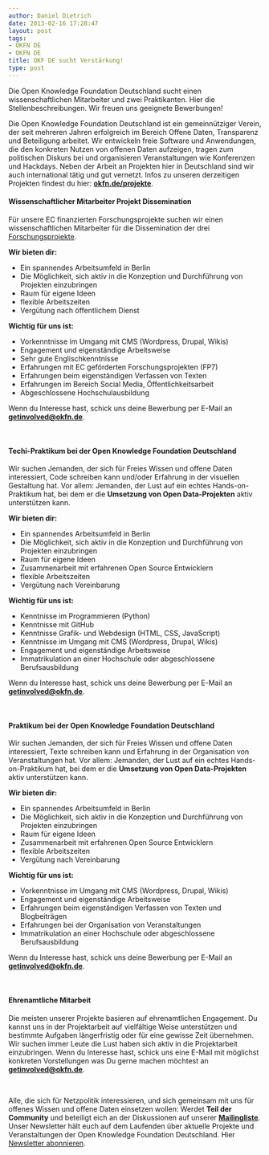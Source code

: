 ```yaml
---
author: Daniel Dietrich
date: 2013-02-16 17:28:47
layout: post
tags:
- OKFN DE
- OKFN DE
title: OKF DE sucht Verstärkung!
type: post
---
```


Die Open Knowledge Foundation Deutschland sucht einen wissenschaftlichen Mitarbeiter und zwei Praktikanten. Hier die Stellenbeschreibungen. Wir freuen uns geeignete Bewerbungen!

Die Open Knowledge Foundation Deutschland ist ein gemeinnütziger Verein, der seit mehreren Jahren erfolgreich im Bereich Offene Daten, Transparenz und Beteiligung arbeitet. Wir entwickeln freie Software und Anwendungen, die den konkreten Nutzen von offenen Daten aufzeigen, tragen zum politischen Diskurs bei und organisieren Veranstaltungen wie Konferenzen und Hackdays. Neben der Arbeit an Projekten hier in Deutschland sind wir auch international tätig und gut vernetzt. Infos zu unseren derzeitigen Projekten findest du hier: **[okfn.de/projekte](/projekte/)**.

#### Wissenschaftlicher Mitarbeiter Projekt Dissemination

Für unsere EC finanzierten Forschungsprojekte suchen wir einen wissenschaftlichen Mitarbeiter für die Dissemination der drei [Forschungsprojekte](/projekte/). 

**Wir bieten dir:**

* Ein spannendes Arbeitsumfeld in Berlin  
* Die Möglichkeit, sich aktiv in die Konzeption und Durchführung von Projekten einzubringen  
* Raum für eigene Ideen  
* flexible Arbeitszeiten  
* Vergütung nach öffentlichem Dienst

**Wichtig für uns ist:**

* Vorkenntnisse im Umgang mit CMS (Wordpress, Drupal, Wikis)  
* Engagement und eigenständige Arbeitsweise  
* Sehr gute Englischkenntnisse  
* Erfahrungen mit EC geförderten Forschungsprojekten (FP7)  
* Erfahrungen beim eigenständigen Verfassen von Texten  
* Erfahrungen im Bereich Social Media, Öffentlichkeitsarbeit  
* Abgeschlossene Hochschulausbildung

Wenn du Interesse hast, schick uns deine Bewerbung per E-Mail an **[getinvolved@okfn.de](mailto:getinvolved@okfn.de)**.

 

#### Techi-Praktikum bei der Open Knowledge Foundation Deutschland

Wir suchen Jemanden, der sich für Freies Wissen und offene Daten interessiert, Code schreiben kann und/oder Erfahrung in der visuellen Gestaltung hat. Vor allem: Jemanden, der Lust auf ein echtes Hands-on-Praktikum hat, bei dem er die **Umsetzung von Open Data-Projekten** aktiv unterstützen kann. 

**Wir bieten dir:**

* Ein spannendes Arbeitsumfeld in Berlin  
* Die Möglichkeit, sich aktiv in die Konzeption und Durchführung von Projekten einzubringen  
* Raum für eigene Ideen  
* Zusammenarbeit mit erfahrenen Open Source Entwicklern  
* flexible Arbeitszeiten  
* Vergütung nach Vereinbarung

**Wichtig für uns ist:**

* Kenntnisse im Programmieren (Python)  
* Kenntnisse mit GitHub  
* Kenntnisse Grafik- und Webdesign (HTML, CSS, JavaScript)  
* Kenntnisse im Umgang mit CMS (Wordpress, Drupal, Wikis)  
* Engagement und eigenständige Arbeitsweise  
* Immatrikulation an einer Hochschule oder abgeschlossene Berufsausbildung

Wenn du Interesse hast, schick uns deine Bewerbung per E-Mail an **[getinvolved@okfn.de](mailto:getinvolved@okfn.de)**.

 

#### Praktikum bei der Open Knowledge Foundation Deutschland

Wir suchen Jemanden, der sich für Freies Wissen und offene Daten interessiert, Texte schreiben kann und Erfahrung in der Organisation von Veranstaltungen hat. Vor allem: Jemanden, der Lust auf ein echtes Hands-on-Praktikum hat, bei dem er die **Umsetzung von Open Data-Projekten** aktiv unterstützen kann. 

**Wir bieten dir:**

* Ein spannendes Arbeitsumfeld in Berlin  
* Die Möglichkeit, sich aktiv in die Konzeption und Durchführung von Projekten einzubringen  
* Raum für eigene Ideen  
* Zusammenarbeit mit erfahrenen Open Source Entwicklern  
* flexible Arbeitszeiten  
* Vergütung nach Vereinbarung

**Wichtig für uns ist:**

* Vorkenntnisse im Umgang mit CMS (Wordpress, Drupal, Wikis)  
* Engagement und eigenständige Arbeitsweise  
* Erfahrungen beim eigenständigen Verfassen von Texten und Blogbeiträgen  
* Erfahrungen bei der Organisation von Veranstaltungen  
* Immatrikulation an einer Hochschule oder abgeschlossene Berufsausbildung

Wenn du Interesse hast, schick uns deine Bewerbung per E-Mail an **[getinvolved@okfn.de](mailto:getinvolved@okfn.de)**.

 

#### Ehrenamtliche Mitarbeit

Die meisten unserer Projekte basieren auf ehrenamtlichen Engagement. Du kannst uns in der Projektarbeit auf vielfältige Weise unterstützen und bestimmte Aufgaben längerfristig oder für eine gewisse Zeit übernehmen. Wir suchen immer Leute die Lust haben sich aktiv in die Projektarbeit einzubringen. Wenn du Interesse hast, schick uns eine E-Mail mit möglichst konkreten Vorstellungen was Du gerne machen möchtest an **[getinvolved@okfn.de](mailto:getinvolved@okfn.de)**.

 

Alle, die sich für Netzpolitik interessieren, und sich gemeinsam mit uns für offenes Wissen und offene Daten einsetzen wollen: Werdet **Teil der Community** und beteiligt eich an der Diskussionen auf unserer **[Mailingliste](http://lists.okfn.org/mailman/listinfo/okfn-de)**. Unser Newsletter hält euch auf dem Laufenden über aktuelle Projekte und Veranstaltungen der Open Knowledge Foundation Deutschland. Hier [Newsletter abonnieren](http://okfn.us5.list-manage1.com/subscribe?u=929f1e07936386d34833e20d1&id=4ed2decd59). 

 